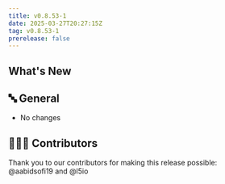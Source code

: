 ```yaml
---
title: v0.8.53-1
date: 2025-03-27T20:27:15Z
tag: v0.8.53-1
prerelease: false
---
```


## What's New
## 🔤 General
* No changes

## 👨🏽‍💻 Contributors

Thank you to our contributors for making this release possible:
@aabidsofi19 and @l5io
